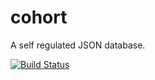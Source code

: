 cohort
======

A self regulated JSON database.

[![Build Status](https://travis-ci.org/concept-not-found/cohort.svg)](https://travis-ci.org/concept-not-found/cohort)
